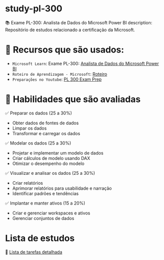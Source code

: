 # study-pl-300

📚 Exame PL-300: Analista de Dados do Microsoft Power BI
description: Repositório de estudos relacionado a certificação da Microsoft.

# 🔗 Recursos que são usados:

- `Microsoft Learn`: Exame PL-300: [Analista de Dados do Microsoft Power BI](https://learn.microsoft.com/pt-br/certifications/exams/pl-300/)
- `Roteiro de Aprendizagem - Microsoft`: [Roteiro](https://learn.microsoft.com/pt-br/certifications/resources/study-guides/PL-300)
- `Preparações no Youtube`: [PL 300 Exam Prep](https://www.youtube.com/watch?v=MOPa32aUV0E&list=PLYZ9Cm2Wlt-T2G5ZPWw4E5o9mOp3ytFUG)

# 📁 Habilidades que são avaliadas

✅ Preparar os dados (25 a 30%)

- Obter dados de fontes de dados
- Limpar os dados
- Transformar e carregar os dados

✅ Modelar os dados (25 a 30%)
- Projetar e implementar um modelo de dados
- Criar cálculos de modelo usando DAX
- Otimizar o desempenho do modelo

✅ Visualizar e analisar os dados (25 a 30%)
- Criar relatórios
- Aprimorar relatórios para usabilidade e narração
- Identificar padrões e tendências

✅ Implantar e manter ativos (15 a 20%)
- Criar e gerenciar workspaces e ativos
- Gerenciar conjuntos de dados

# Lista de estudos
📝 [Lista de tarefas detalhada](https://github.com/camilacruz-cs/study-pl-300/blob/main/lista-estudos)
